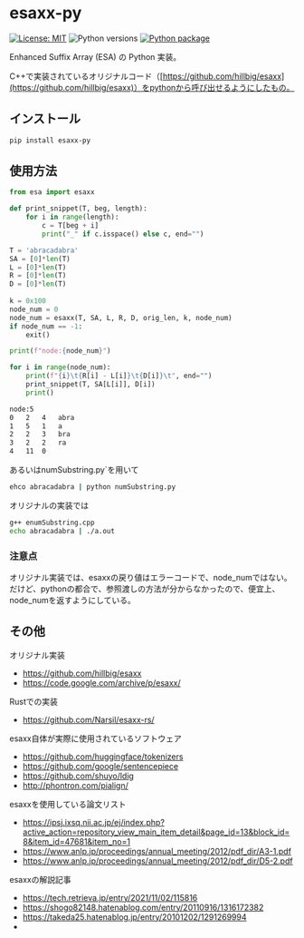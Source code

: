 # esaxx-py

[![License: MIT](https://img.shields.io/badge/License-MIT-green.svg)](https://opensource.org/licenses/MIT)
![Python versions](https://img.shields.io/badge/python-3.7%20%7C%203.8%20%7C%203.9%20%7C%203.10%20%7C%203.11-blue)
[![Python package](https://github.com/yusuke1997/esaxx-py/actions/workflows/python-package.yaml/badge.svg)](https://github.com/yusuke1997/esaxx-py/actions/workflows/python-package.yaml)

Enhanced Suffix Array (ESA) の Python 実装。

C++で実装されているオリジナルコード（[https://github.com/hillbig/esaxx](https://github.com/hillbig/esaxx)）をpythonから呼び出せるようにしたもの。


## インストール

```bash
pip install esaxx-py
```

## 使用方法

```python
from esa import esaxx

def print_snippet(T, beg, length):
    for i in range(length):
        c = T[beg + i]
        print("_" if c.isspace() else c, end="")

T = 'abracadabra'
SA = [0]*len(T)
L = [0]*len(T)
R = [0]*len(T)
D = [0]*len(T)
    
k = 0x100
node_num = 0
node_num = esaxx(T, SA, L, R, D, orig_len, k, node_num)
if node_num == -1:
    exit()

print(f"node:{node_num}")

for i in range(node_num):
    print(f"{i}\t{R[i] - L[i]}\t{D[i]}\t", end="")
    print_snippet(T, SA[L[i]], D[i])
    print()
```
```bash
node:5
0	2	4	abra
1	5	1	a
2	2	3	bra
3	2	2	ra
4	11	0
```

あるいはnumSubstring.py`を用いて
```bash
ehco abracadabra | python numSubstring.py
```

オリジナルの実装では
```bash
g++ enumSubstring.cpp
echo abracadabra | ./a.out
```



### 注意点

オリジナル実装では、esaxxの戻り値はエラーコードで、node_numではない。
だけど、pythonの都合で、参照渡しの方法が分からなかったので、便宜上、node_numを返すようにしている。



## その他

オリジナル実装

- https://github.com/hillbig/esaxx
- https://code.google.com/archive/p/esaxx/

Rustでの実装

- https://github.com/Narsil/esaxx-rs/

esaxx自体が実際に使用されているソフトウェア

- https://github.com/huggingface/tokenizers
- https://github.com/google/sentencepiece
- https://github.com/shuyo/ldig
- http://phontron.com/pialign/

esaxxを使用している論文リスト
- https://ipsj.ixsq.nii.ac.jp/ej/index.php?active_action=repository_view_main_item_detail&page_id=13&block_id=8&item_id=47681&item_no=1
- https://www.anlp.jp/proceedings/annual_meeting/2012/pdf_dir/A3-1.pdf
- https://www.anlp.jp/proceedings/annual_meeting/2012/pdf_dir/D5-2.pdf

esaxxの解説記事

- https://tech.retrieva.jp/entry/2021/11/02/115816
- https://shogo82148.hatenablog.com/entry/20110916/1316172382
- https://takeda25.hatenablog.jp/entry/20101202/1291269994
- 
